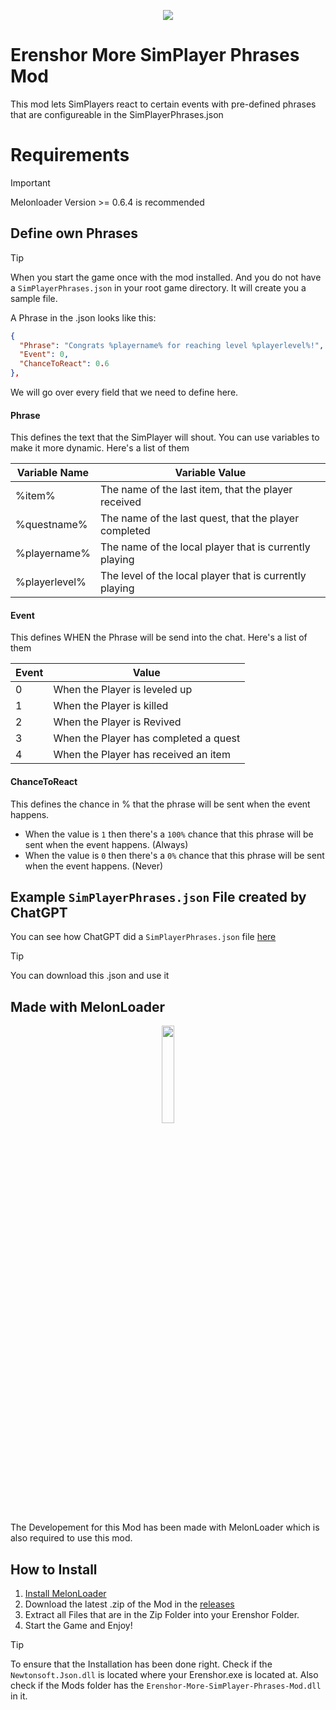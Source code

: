 <p align="center">
  <img src="https://shared.akamai.steamstatic.com/store_item_assets/steam/apps/2382520/header.jpg?t=1719971377" />
</p>

# Erenshor More SimPlayer Phrases Mod
This mod lets SimPlayers react to certain events with pre-defined phrases that are configureable in the SimPlayerPhrases.json

# Requirements
> [!IMPORTANT]
> Melonloader Version >= 0.6.4 is recommended

## Define own Phrases
> [!TIP]
> When you start the game once with the mod installed. And you do not have a `SimPlayerPhrases.json` in your root game directory. It will create you a sample file.

A Phrase in the .json looks like this:
```json
{
  "Phrase": "Congrats %playername% for reaching level %playerlevel%!",
  "Event": 0,
  "ChanceToReact": 0.6
},
```
We will go over every field that we need to define here.

#### Phrase
This defines the text that the SimPlayer will shout. You can use variables to make it more dynamic. Here's a list of them

| **Variable Name** | **Variable Value**                                      |
|-------------------|---------------------------------------------------------|
| %item%            | The name of the last item, that the player received     |
| %questname%       | The name of the last quest, that the player completed   |
| %playername%      | The name of the local player that is currently playing  |
| %playerlevel%     | The level of the local player that is currently playing |

#### Event
This defines WHEN the Phrase will be send into the chat. Here's a list of them

| **Event** | **Value**                             |
|-----------|---------------------------------------|
| 0         | When the Player is leveled up         |
| 1         | When the Player is killed             |
| 2         | When the Player is Revived            |
| 3         | When the Player has completed a quest |
| 4         | When the Player has received an item  |

#### ChanceToReact
This defines the chance in % that the phrase will be sent when the event happens.

* When the value is `1` then there's a `100%` chance that this phrase will be sent when the event happens. (Always)
* When the value is `0` then there's a `0%` chance that this phrase will be sent when the event happens. (Never)

## Example `SimPlayerPhrases.json` File created by ChatGPT
You can see how ChatGPT did a `SimPlayerPhrases.json` file [here](/SimPlayerPhrases.json)

> [!TIP]
> You can download this .json and use it

## Made with MelonLoader
<p align="center">
  <img src="https://melonwiki.xyz/_media/logo.svg" height="20%" width="20%" />
</p>
The Developement for this Mod has been made with MelonLoader which is also required to use this mod.

## How to Install
1. [Install MelonLoader](https://melonwiki.xyz/#/?id=automated-installation) 
2. Download the latest .zip of the Mod in the [releases](https://github.com/Lenzork/Erenshor-Achievement-Mod/releases)
3. Extract all Files that are in the Zip Folder into your Erenshor Folder.
4. Start the Game and Enjoy!

> [!TIP]
> To ensure that the Installation has been done right. Check if the `Newtonsoft.Json.dll` is located where your Erenshor.exe is located at.
> Also check if the Mods folder has the `Erenshor-More-SimPlayer-Phrases-Mod.dll` in it.
